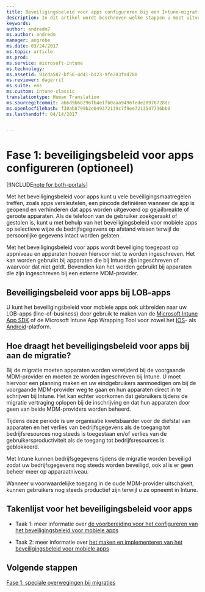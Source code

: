 ```yaml
---
title: Beveiligingsbeleid voor apps configureren bij een Intune-migratie | Microsoft Docs
description: In dit artikel wordt beschreven welke stappen u moet uitvoeren om het beveiligingsbeleid voor apps te configureren bij een Intune-migratie.
keywords: 
author: andredm7
ms.author: andredm
manager: angrobe
ms.date: 03/24/2017
ms.topic: article
ms.prod: 
ms.service: microsoft-intune
ms.technology: 
ms.assetid: 93cda587-bf56-4d41-b123-9fe203fad788
ms.reviewer: dagerrit
ms.suite: ems
ms.custom: intune-classic
translationtype: Human Translation
ms.sourcegitcommit: ab6d9b6b296fb4e1fb0aaa9496fede28976728dc
ms.openlocfilehash: f30ab8799b2e049372139c7f9ee7213547736bb0
ms.lasthandoff: 04/14/2017


---
```


# <a name="phase-1-configure-app-protection-policies-optional"></a>Fase 1: beveiligingsbeleid voor apps configureren (optioneel)

[!INCLUDE[note for both-portals](../includes/note-for-both-portals.md)]

Met het beveiligingsbeleid voor apps kunt u vele beveiligingsmaatregelen treffen, zoals apps versleutelen, een pincode definiëren wanneer de app is geopend en verhinderen dat apps worden uitgevoerd op gejailbreakte of geroote apparaten. Als de telefoon van de gebruiker zoekgeraakt of gestolen is, kunt u met behulp van het beveiligingsbeleid voor mobiele apps op selectieve wijze de bedrijfsgegevens op afstand wissen terwijl de persoonlijke gegevens intact worden gelaten.

Met het beveiligingsbeleid voor apps wordt beveiliging toegepast op appniveau en apparaten hoeven hiervoor niet te worden ingeschreven. Het kan worden gebruikt bij apparaten die bij Intune zijn ingeschreven of waarvoor dat niet geldt. Bovendien kan het worden gebruikt bij apparaten die zijn ingeschreven bij een externe MDM-provider.

## <a name="app-protection-policies-with-lob-apps"></a>Beveiligingsbeleid voor apps bij LOB-apps

U kunt het beveiligingsbeleid voor mobiele apps ook uitbreiden naar uw LOB-apps (line-of-business) door gebruik te maken van de [Microsoft Intune App SDK](https://docs.microsoft.com/intune/deploy-use/use-the-sdk-to-enable-apps-for-mobile-application-management) of de Microsoft Intune App Wrapping Tool voor zowel het [IOS](https://www.microsoft.com/download/details.aspx?id=45218&751be11f-ede8-5a0c-058c-2ee190a24fa6=True)- als [Android](https://www.microsoft.com/download/details.aspx?id=47267)-platform.

## <a name="how-do-app-protection-policies-help-during-migration"></a>Hoe draagt het beveiligingsbeleid voor apps bij aan de migratie?

Bij de migratie moeten apparaten worden verwijderd bij de voorgaande MDM-provider en moeten ze worden ingeschreven bij Intune. U moet hiervoor een planning maken en uw eindgebruikers aanmoedigen om bij de voorgaande MDM-provider weg te gaan en hun apparaten direct in te schrijven bij Intune. Het kan echter voorkomen dat gebruikers tijdens de migratie vertraging oplopen bij de inschrijving en dat hun apparaten door geen van beide MDM-providers worden beheerd.

Tijdens deze periode is uw organisatie kwetsbaarder voor de diefstal van apparaten en het verlies van bedrijfsgegevens als de toegang tot bedrijfsresources nog steeds is toegestaan en/of verlies van de gebruikersproductiviteit als de toegang tot bedrijfsresources is geblokkeerd.

Met Intune kunnen bedrijfsgegevens tijdens de migratie worden beveiligd zodat uw bedrijfsgegevens nog steeds worden beveiligd, ook al is er geen beheer meer op apparaatniveau.

Wanneer u voorwaardelijke toegang in de oude MDM-provider uitschakelt, kunnen gebruikers nog steeds productief zijn terwijl u ze opneemt in Intune.

## <a name="task-list-for-app-protection-policies"></a>Takenlijst voor het beveiligingsbeleid voor apps

-   Taak 1: meer informatie over [de voorbereiding voor het configureren van het beveiligingsbeleid voor mobiele apps](https://docs.microsoft.com/intune/deploy-use/get-ready-to-configure-mobile-app-management-policies-with-microsoft-intune)

-   Taak 2: meer informatie over [het maken en implementeren van het beveiligingsbeleid voor mobiele apps](https://docs.microsoft.com/intune/deploy-use/create-and-deploy-mobile-app-management-policies-with-microsoft-intune)

## <a name="next-steps"></a>Volgende stappen 

[Fase 1: speciale overwegingen bij migraties](https://docs.microsoft.com/intune/plan-design/migration-phase1-special-migration-considerations)

